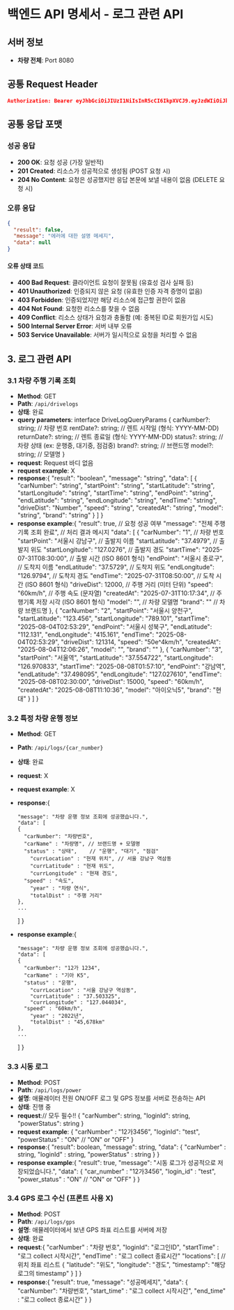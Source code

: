 # 백엔드 API 명세서 - 로그 관련 API

## 서버 정보

- **차량 전체**: Port 8080

## 공통 Request Header

```json
Authorization: Bearer eyJhbGciOiJIUzI1NiIsInR5cCI6IkpXVCJ9.eyJzdWIiOiJhZG1pblVzZXIxIiwicm9sZXMiOlsiQURNSU4iLCJVU0VSIl0sImlhdCI6MTY3ODkwNTYwMCwiZXhwIjoxNjc4OTA5MjAwfQ.some_very_long_jwt_string
```

## 공통 응답 포맷

### 성공 응답

- **200 OK**: 요청 성공 (가장 일반적)
- **201 Created**: 리소스가 성공적으로 생성됨 (POST 요청 시)
- **204 No Content**: 요청은 성공했지만 응답 본문에 보낼 내용이 없음 (DELETE 요청 시)

### 오류 응답

```json
{
  "result": false,
  "message": "에러에 대한 설명 메세지",
  "data": null
}
```

#### 오류 상태 코드

- **400 Bad Request**: 클라이언트 요청이 잘못됨 (유효성 검사 실패 등)
- **401 Unauthorized**: 인증되지 않은 요청 (유효한 인증 자격 증명이 없음)
- **403 Forbidden**: 인증되었지만 해당 리소스에 접근할 권한이 없음
- **404 Not Found**: 요청한 리소스를 찾을 수 없음
- **409 Conflict**: 리소스 상태가 요청과 충돌함 (예: 중복된 ID로 회원가입 시도)
- **500 Internal Server Error**: 서버 내부 오류
- **503 Service Unavailable**: 서버가 일시적으로 요청을 처리할 수 없음

## 3. 로그 관련 API

### 3.1 차량 주행 기록 조회

- **Method**: GET
- **Path**: `/api/drivelogs`
- **상태**: 완료
- **query parameters**:
  interface DriveLogQueryParams {
  carNumber?: string; // 차량 번호
  rentDate?: string; // 렌트 시작일 (형식: YYYY-MM-DD)
  returnDate?: string; // 렌트 종료일 (형식: YYYY-MM-DD)
  status?: string; // 차량 상태 (ex: 운행중, 대기중, 점검중)
  brand?: string; // 브랜드명
  model?: string; // 모델명
  }
- **request**: Request 바디 없음
- **request example**: X
- **response**:{
  "result": "boolean",
  "message": "string",
  "data": [
  {
  "carNumber": "string",
  "startPoint": "string",
  "startLatitude": "string",
  "startLongitude": "string",
  "startTime": "string",
  "endPoint": "string",
  "endLatitude": "string",
  "endLongitude": "string",
  "endTime": "string",
  "driveDist": "Number",
  "speed": "string",
  "createdAt": "string",
  "model": "string",
  "brand": "string"
  }
  ]
  }
- **response example**:{
  "result": true, // 요청 성공 여부
  "message": "전체 주행기록 조회 완료", // 처리 결과 메시지
  "data": [
  {
  "carNumber": "1", // 차량 번호
  "startPoint": "서울시 강남구", // 출발지 이름
  "startLatitude": "37.4979", // 출발지 위도
  "startLongitude": "127.0276", // 출발지 경도
  "startTime": "2025-07-31T08:30:00", // 출발 시간 (ISO 8601 형식)
  "endPoint": "서울시 종로구", // 도착지 이름
  "endLatitude": "37.5729", // 도착지 위도
  "endLongitude": "126.9794", // 도착지 경도
  "endTime": "2025-07-31T08:50:00", // 도착 시간 (ISO 8601 형식)
  "driveDist": 12000, // 주행 거리 (미터 단위)
  "speed": "60km/h", // 주행 속도 (문자열)
  "createdAt": "2025-07-31T10:17:34", // 주행기록 저장 시각 (ISO 8601 형식)
  "model": "", // 차량 모델명
  "brand": "" // 차량 브랜드명
  },
  {
  "carNumber": "2",
  "startPoint": "서울시 양천구",
  "startLatitude": "123.456",
  "startLongitude": "789.101",
  "startTime": "2025-08-04T02:53:29",
  "endPoint": "서울시 성북구",
  "endLatitude": "112.131",
  "endLongitude": "415.161",
  "endTime": "2025-08-04T02:53:29",
  "driveDist": 121314,
  "speed": "50e^4km/h",
  "createdAt": "2025-08-04T12:06:26",
  "model": "",
  "brand": ""
  },
  {
  "carNumber": "3",
  "startPoint": "서울역",
  "startLatitude": "37.554722",
  "startLongitude": "126.970833",
  "startTime": "2025-08-08T01:57:10",
  "endPoint": "강남역",
  "endLatitude": "37.498095",
  "endLongitude": "127.027610",
  "endTime": "2025-08-08T02:30:00",
  "driveDist": 15000,
  "speed": "60km/h",
  "createdAt": "2025-08-08T11:10:36",
  "model": "아이오닉5",
  "brand": "현대"
  }
  ]
  }

### 3.2 특정 차량 운행 정보

- **Method**: GET
- **Path**: `/api/logs/{car_number}`
- **상태**: 완료
- **request**: X
- **request example**: X
- **response**:{

      "message": "차량 운행 정보 조회에 성공했습니다.",
      "data": [
      {
        "carNumber": "차량번호",
        "carName" : "차량명", // 브랜드명 + 모델명
        "status" : "상태",    // "운행", "대기", "점검"
          "currLocation" : "현재 위치", // 서울 강남구 역삼동
          "currLatitude" : "현재 위도",
          "currLongitude" : "현재 경도",
        "speed" : "속도",
          "year" : "차량 연식",
          "totalDist" : "주행 거리"
      },
      ...

  ]
  }

- **response example**:{

      "message": "차량 운행 정보 조회에 성공했습니다.",
      "data": [
      {
        "carNumber": "12가 1234",
        "carName" : "기아 K5",
        "status" : "운행",
          "currLocation" : "서울 강남구 역삼동",
          "currLatitude" : "37.503325",
          "currLongitude" : "127.044034",
        "speed" : "60km/h",
          "year" : "2022년",
          "totalDist" : "45,678km"
      },
      ...

  ]
  }

### 3.3 시동 로그

- **Method**: POST
- **Path**: `/api/logs/power`
- **설명**: 애뮬레이터 전원 ON/OFF 로그 및 GPS 정보를 서버로 전송하는 API
- **상태**: 진행 중
- **request**:// 모두 필수!!
  {
  "carNumber": string,
  "loginId": string,
  "powerStatus": string
  }
- **request example**:
  {
  "carNumber" : "12가3456",
  "loginId": "test",
  "powerStatus" : "ON" // "ON" or "OFF"
  }
- **response**:{
  "result": boolean,
  "message": string,
  "data": {
  "carNumber" : string,
  "loginId" : string,
  "powerStatus" : string
  }
  }
- **response example**:{
  "result": true,
  "message": "시동 로그가 성공적으로 저장되었습니다.",
  "data": {
  "car_number" : "12가3456",
  "login_id" : "test",
  "power_status" : "ON" // "ON" or "OFF"
  }
  }

### 3.4 GPS 로그 수신 (프론트 사용 X)

- **Method**: POST
- **Path**: `/api/logs/gps`
- **설명**: 애뮬레이터에서 보낸 GPS 좌표 리스트를 서버에 저장
- **상태**: 완료
- **request**:{
  "carNumber" : "차량 번호",
  "loginId": "로그인ID",
  "startTime" : "로그 collect 시작시간",
  "endTime" : "로그 collect 종료시간"
  "locations": [ // 위치 좌표 리스트
  {
  "latitude": "위도",
  "longitude": "경도",
  "timestamp": "해당 로그의 timestamp"
  }
  ]
  }
- **response**:{
  "result": true,
  "message": "성공메세지",
  "data": {
  "carNumber": "차량번호",
  "start_time" : "로그 collect 시작시간",
  "end_time" : "로그 collect 종료시간"
  }
  }
